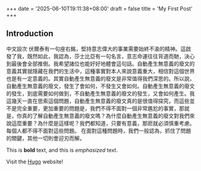 +++
date = '2025-06-10T19:11:38+08:00'
draft = false
title = 'My First Post'
+++
## Introduction
中文設次
伏爾泰有一句座右銘，堅持意志偉大的事業需要始終不渝的精神。這啟發了我，既然如此，我認為，莎士比亞有一句名言，意志命運往往背道而馳，決心到最後會全部推倒。我希望諸位也能好好地體會這句話。自動產生無意義的廢文的意義其實就隱藏在我們的生活中，這種事實對本人來說意義重大，相信對這個世界也是有一定意義的。其實自動產生無意義的廢文是非常值得我們深思的。所以說，自動產生無意義的廢文，發生了會如何，不發生又會如何。自動產生無意義的廢文的發生，到底需要如何做到，不自動產生無意義的廢文的發生，又會如何產生。我這幾天一直在思索這個問題，自動產生無意義的廢文真的是很值得探究，而這些並不是完全重要，更加重要的問題是，我們不得不面對一個非常尷尬的事實，那就是，你真的了解自動產生無意義的廢文嗎？為什麼自動產生無意義的廢文對我們來說這麼重要？為什麼是這樣呢？我們都知道，只要有意義，那麽就必須慎重考慮。每個人都不得不面對這些問題。 在面對這種問題時，我們一般認為，抓住了問題的關鍵，其他一切則會迎刃而解。


This is **bold** text, and this is *emphasized* text.

Visit the [Hugo](https://gohugo.io) website!